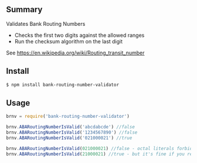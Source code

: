 ## Summary

Validates Bank Routing Numbers

- Checks the first two digits against the allowed ranges
- Run the checksum algorithm on the last digit

See https://en.wikipedia.org/wiki/Routing_transit_number

## Install

```bash
$ npm install bank-routing-number-validator
```

## Usage

```js
brnv = require('bank-routing-number-validator')

brnv.ABARoutingNumberIsValid('abcdabcde') //false
brnv.ABARoutingNumberIsValid('1234567890') //false
brnv.ABARoutingNumberIsValid('021000021') //true

brnv.ABARoutingNumberIsValid(021000021) //false - octal literals forbid in strict mode
brnv.ABARoutingNumberIsValid(21000021) //true - but it's fine if you really want to use ints

```
